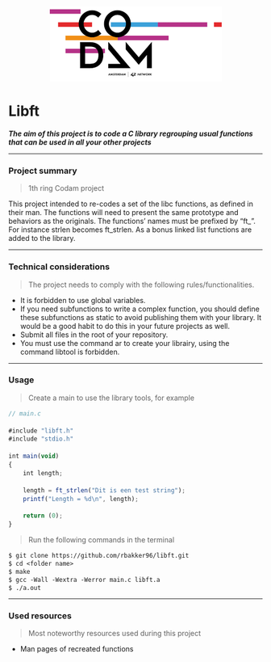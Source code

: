 <p align="center">
  <img src="https://github.com/rbakker96/images/blob/master/codam_logo.png">
</p>

# Libft 
***The aim of this project is to code a C library regrouping usual functions that can be used in all your other projects***

---

### Project summary
> 1th ring Codam project

This project intended to re-codes a set of the libc functions, as defined in their man. The functions will need to present the same prototype and behaviors as the originals. The functions’ names must be prefixed by “ft_”. For instance strlen becomes ft_strlen. As a bonus linked list functions are added to the library.

---

### Technical considerations
> The project needs to comply with the following rules/functionalities.

- It is forbidden to use global variables.
- If you need subfunctions to write a complex function, you should define these subfunctions as static to avoid publishing them with your library. It would be a good habit to do this in your future projects as well.
- Submit all files in the root of your repository.
- You must use the command ar to create your librairy, using the command libtool is forbidden.

---

### Usage
> Create a main to use the library tools, for example

```javascript
// main.c

#include "libft.h"
#include "stdio.h"

int	main(void)
{
	int length;

	length = ft_strlen("Dit is een test string");
	printf("Length = %d\n", length);

	return (0);
}
```
> Run the following commands in the terminal

```shell
$ git clone https://github.com/rbakker96/libft.git
$ cd <folder name>
$ make
$ gcc -Wall -Wextra -Werror main.c libft.a
$ ./a.out
```

---

### Used resources
> Most noteworthy resources used during this project

- Man pages of recreated functions
